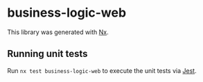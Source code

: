 # business-logic-web

This library was generated with [Nx](https://nx.dev).

## Running unit tests

Run `nx test business-logic-web` to execute the unit tests via [Jest](https://jestjs.io).
